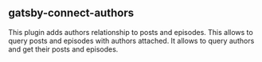 ## gatsby-connect-authors

This plugin adds authors relationship to posts and episodes. This allows to
query posts and episodes with authors attached. It allows to query authors and
get their posts and episodes.
